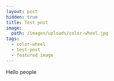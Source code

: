 ```yaml
---
layout: post
hidden: true
title: Test post
image:
  path: /images/uploads/color-wheel.jpg
tags:
  - color-wheel
  - test-post
  - featured image
---
```

Hello people
